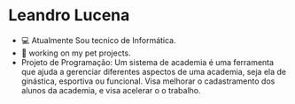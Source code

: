<h1 align="left" id="macropower-title">Leandro Lucena</h1>

- :computer: Atualmente Sou tecnico de Informática.
- :dart:  working on my pet projects.
- Projeto de Programação:
Um sistema de academia é uma ferramenta que ajuda a gerenciar diferentes aspectos de uma academia, seja ela de ginástica, esportiva ou funcional. Visa melhorar o cadastramento dos alunos da academia, e visa acelerar o o trabalho.





  
  
	

